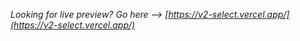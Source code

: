 *Looking for live preview? Go here --> [https://v2-select.vercel.app/](https://v2-select.vercel.app/)*